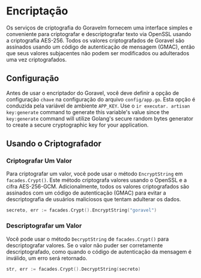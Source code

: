 # Encriptação

Os serviços de criptografia do Goravelm fornecem uma interface simples e conveniente para criptografar e descriptografar texto via OpenSSL
usando a criptografia AES-256. Todos os valores criptografados de Goravel são assinados usando um código de autenticação de mensagem (GMAC), então
que seus valores subjacentes não podem ser modificados ou adulterados uma vez criptografados.

## Configuração

Antes de usar o encriptador do Goravel, você deve definir a opção de configuração `chave` na configuração
do arquivo `config/app.go`. Esta opção é conduzida pela variável de ambiente `APP_KEY`. Use o `ir executar. artisan key:generate` command to
generate this variable's value since the `key:generate` command will utilize Golang's secure random bytes generator to
create a secure cryptographic key for your application.

## Usando o Criptografador

### Criptografar Um Valor

Para criptografar um valor, você pode usar o método `EncryptString` em `facades.Crypt()`. Este método criptografa valores usando o
OpenSSL e a cifra AES-256-GCM. Adicionalmente, todos os valores criptografados são assinados com um código de autenticação (GMAC)
para evitar a descriptografia de usuários maliciosos que tentam adulterar os dados.

```go
secreto, err := facades.Crypt().EncryptString("goravel")
```

### Descriptografar um Valor

Você pode usar o método `DecryptString` de `facades.Crypt()` para descriptografar valores. Se o valor não puder ser corretamente
descriptografado, como quando o código de autenticação da mensagem é inválido, um erro será retornado.

```go
str, err := facades.Crypt().DecryptString(secreto)
```
